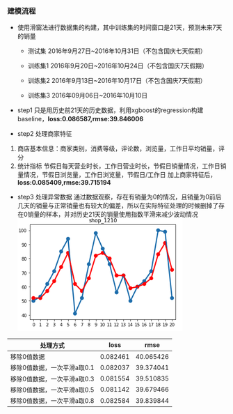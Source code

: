 ### 建模流程
- 使用滑窗法进行数据集的构建，其中训练集的时间窗口是21天，预测未来7天的销量
    
  - 测试集 2016年9月27日~2016年10月31日（不包含国庆七天假期）
    
  - 训练集1 2016年9月20日~2016年10月24日（不包含国庆7天假期）

  - 训练集2 2016年9月13日~2016年10月17日（不包含国庆7天假期） 
  
  - 训练集3 2016年09月06日~2016年10月10日

- step1 只是用历史前21天的历史数据，利用xgboost的regression构建baseline，**loss:0.086587,rmse:39.846006**

- step2 处理商家特征
1. 商店基本信息：商家类别，消费等级，评论数，浏览量，工作日平均销量，评分
2. 统计指标 节假日每天营业时长，工作日营业时长，节假日销量情况，工作日销量情况，节假日浏览量，工作日浏览量，节假日/工作日
加上商家特征后，**loss:0.085409,rmse:39.715194**

- step3 处理异常数据
通过数据观察，存在有销量为0的情况，且销量为0前后几天的销量与正常销量也有较大的偏差，所以在实际特征处理的时候删掉了存在0销量的样本，并对历史21天的销量使用指数平滑来减少波动情况
![123](平滑历史销量.png)

|处理方式|loss|rmse|
|---|---|---|
|移除0值数据|0.082461|40.065426|
|移除0值数据，一次平滑a取0.1|0.082037|39.374041|
|移除0值数据，一次平滑a取0.3|0.081554|39.510835|
|移除0值数据，一次平滑a取0.5|0.081142|39.679466|
|移除0值数据，一次平滑a取0.8|0.082584|39.839844|

